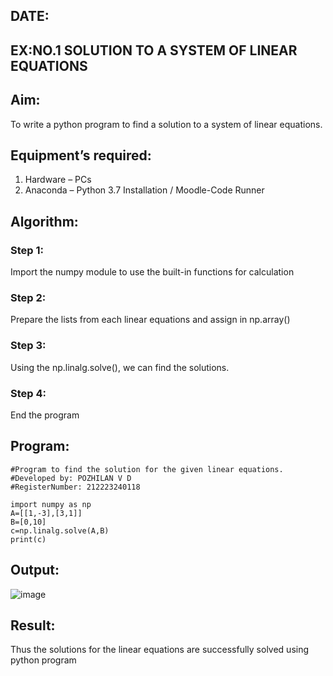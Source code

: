 ## DATE:
## EX:NO.1 SOLUTION TO A SYSTEM OF LINEAR EQUATIONS
## Aim:
To write a python program to find a solution to a system of linear equations.
## Equipment’s required:
1. 	Hardware – PCs
2. 	Anaconda – Python 3.7 Installation / Moodle-Code Runner
## Algorithm:
### Step 1: 
Import the numpy module to use the built-in functions for calculation
### Step 2: 
Prepare the lists from each linear equations and assign in np.array()
### Step 3: 
Using the np.linalg.solve(), we can find the solutions.
### Step 4: 
End the program
## Program:
```
#Program to find the solution for the given linear equations.
#Developed by: POZHILAN V D
#RegisterNumber: 212223240118

import numpy as np
A=[[1,-3],[3,1]]
B=[0,10]
c=np.linalg.solve(A,B)
print(c)
```
## Output:
![image](https://github.com/user-attachments/assets/b10f96d6-ef12-4d3e-a81e-4f6d38fe535c)

## Result: 
Thus the solutions for the linear equations are successfully solved using python program

